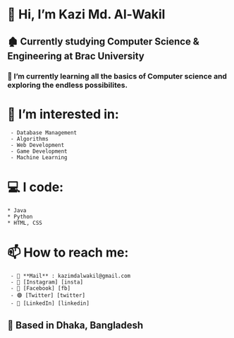 # 👋 Hi, I’m Kazi Md. Al-Wakil
## 🏚 Currently studying Computer Science & Engineering at Brac University
### 🌱 I’m currently learning all the basics of Computer science and exploring the endless possibilites. 
# 👀 **I’m interested in:**
     - Database Management 
     - Algorithms 
     - Web Development
     - Game Development 
     - Machine Learning

# **💻 I code:**
    * Java
    * Python
    * HTML, CSS




# 📫 How to reach me:
     - 📧 **Mail** : kazimdalwakil@gmail.com
     - 🔴 [Instagram] [insta]
     - 🔵 [Facebook] [fb]
     - 🟣 [Twitter] [twitter]
     - 🔵 [LinkedIn] [linkedin]

## 📍  Based in Dhaka, Bangladesh
<!---All links--->
[fb]: https://www.facebook.com/kazimohammadalwakil/
[insta]: https://www.instagram.com/kazimdalwakil_/
[twitter]: https://twitter.com/kazimdalwakil
[linkedin]: https://www.linkedin.com/in/kazi-md-al-wakil/

<!---
kazi-md-al-wakil/kazi-md-al-wakil is a ✨ special ✨ repository because its `README.md` (this file) appears on your GitHub profile.
You can click the Preview link to take a look at your changes.
--->
